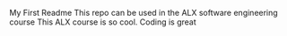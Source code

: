 My First Readme
This repo can be used in the ALX software engineering course
This ALX course is so cool.
Coding is great
